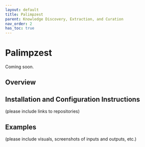 ```yaml
---
layout: default
title: Palimpzest
parent: Knowledge Discovery, Extraction, and Curation
nav_order: 2
has_toc: true
---
```

# Palimpzest

Coming soon.

## Overview

## Installation and Configuration Instructions
(please include links to repositories)

## Examples
(please include visuals, screenshots of inputs and outputs, etc.)